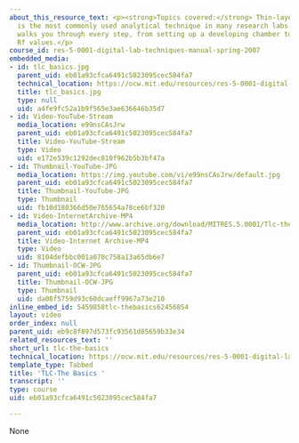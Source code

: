 ```yaml
---
about_this_resource_text: <p><strong>Topics covered:</strong> Thin-layer chromatography
  is the most commonly used analytical technique in many research labs. This video
  walks you through every step, from setting up a developing chamber to calculating
  Rf values.</p>
course_id: res-5-0001-digital-lab-techniques-manual-spring-2007
embedded_media:
- id: tlc_basics.jpg
  parent_uid: eb01a93cfca6491c5023095cec584fa7
  technical_location: https://ocw.mit.edu/resources/res-5-0001-digital-lab-techniques-manual-spring-2007/videos/tlc-the-basics/tlc_basics.jpg
  title: tlc_basics.jpg
  type: null
  uid: a4fe9fc52a1b9f565e3ae636646b35d7
- id: Video-YouTube-Stream
  media_location: e99nsCAsJrw
  parent_uid: eb01a93cfca6491c5023095cec584fa7
  title: Video-YouTube-Stream
  type: Video
  uid: e172e539c1292dec810f962b5b3bf47a
- id: Thumbnail-YouTube-JPG
  media_location: https://img.youtube.com/vi/e99nsCAsJrw/default.jpg
  parent_uid: eb01a93cfca6491c5023095cec584fa7
  title: Thumbnail-YouTube-JPG
  type: Thumbnail
  uid: fb10d180366d50e765654a78ce6bf320
- id: Video-InternetArchive-MP4
  media_location: http://www.archive.org/download/MITRES.5.0001/Tlc-theBasics_MitDigitalLabTechniquesManual.mp4
  parent_uid: eb01a93cfca6491c5023095cec584fa7
  title: Video-Internet Archive-MP4
  type: Video
  uid: 8104defbbc001a070c758a13a65db6e7
- id: Thumbnail-OCW-JPG
  parent_uid: eb01a93cfca6491c5023095cec584fa7
  title: Thumbnail-OCW-JPG
  type: Thumbnail
  uid: da08f5759d93c60dcaeff9967a73e210
inline_embed_id: 5459858tlc-thebasics62456854
layout: video
order_index: null
parent_uid: eb9c8f897d573fc93561d85659b33e34
related_resources_text: ''
short_url: tlc-the-basics
technical_location: https://ocw.mit.edu/resources/res-5-0001-digital-lab-techniques-manual-spring-2007/videos/tlc-the-basics
template_type: Tabbed
title: 'TLC-The Basics '
transcript: ''
type: course
uid: eb01a93cfca6491c5023095cec584fa7

---
```

None